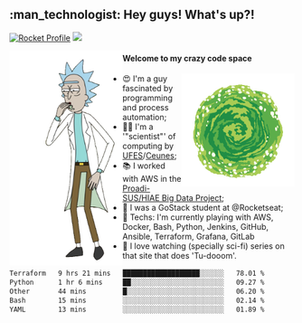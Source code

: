 
<h2> :man_technologist: Hey guys! What's up?!</h2>
                                                                         
[![Rocket Profile](https://img.shields.io/static/v1?label=Rocketseat&message=Profile&colorA=purple&color=black&logo=Rocket&logoColor=white)](https://app.rocketseat.com.br/me/elyabe)
<a href="https://www.linkedin.com/in/elyabe/"><img src="https://img.shields.io/badge/LinkedIn-informational?logo=linkedin"/></a>

<img align='left' src="https://raw.githubusercontent.com/Elyabe/Elyabe/master/images/rick-dancing.gif" width='200'>

                       
#### Welcome to my crazy code space 
<img align='right' src="https://raw.githubusercontent.com/Elyabe/elyabe/master/images/portal-3.gif" width='200'>

- :heart_eyes: I'm a guy fascinated by programming and process automation; 
- :office_worker: I'm a '"scientist"' of computing by [UFES](http://ufes.br)/[Ceunes](http://ceunes.ufes.br);
- :books: I worked with AWS in the [Proadi-SUS/HIAE Big Data Project](https://hospitais.proadi-sus.org.br/projetos/24/big-data);
- :rocket: I was a GoStack student at @Rocketseat;
- :green_heart: Techs: I'm currently playing with AWS, Docker, Bash, Python, Jenkins, GitHub, Ansible, Terraform, Grafana, GitLab
- :movie_camera: I love watching (specially sci-fi) series on that site that does 'Tu-dooom'.

<!--START_SECTION:waka-->
```text
Terraform   9 hrs 21 mins   ███████████████████░░░░░░   78.01 % 
Python      1 hr 6 mins     ██░░░░░░░░░░░░░░░░░░░░░░░   09.27 % 
Other       44 mins         █░░░░░░░░░░░░░░░░░░░░░░░░   06.20 % 
Bash        15 mins         ░░░░░░░░░░░░░░░░░░░░░░░░░   02.14 % 
YAML        13 mins         ░░░░░░░░░░░░░░░░░░░░░░░░░   01.89 %
```
<!--END_SECTION:waka-->
